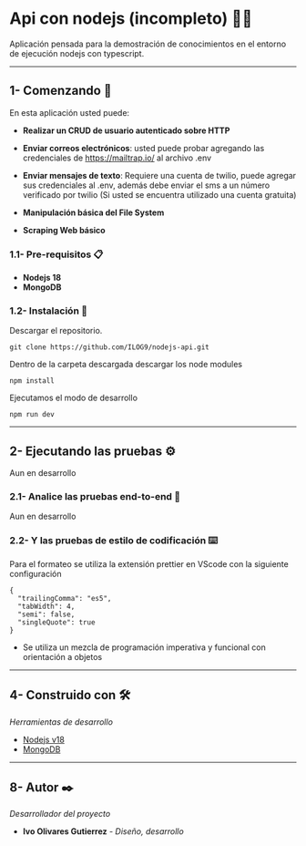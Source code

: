 # Api con nodejs (incompleto) 🐱‍👤

Aplicación pensada para la demostración de conocimientos en el entorno de ejecución nodejs con typescript.

---

## 1- Comenzando 🚀

En esta aplicación usted puede:

-   **Realizar un CRUD de usuario autenticado sobre HTTP**

-   **Enviar correos electrónicos**: usted puede probar agregando las credenciales de https://mailtrap.io/ al archivo .env

-   **Enviar mensajes de texto**: Requiere una cuenta de twilio, puede agregar sus credenciales al .env, además debe enviar el sms a un número verificado por twilio (Si usted se encuentra utilizado una cuenta gratuita)

-   **Manipulación básica del File System**

-   **Scraping Web básico**

### 1.1- Pre-requisitos 📋

-   **Nodejs 18**
-   **MongoDB**

### 1.2- Instalación 🔧

Descargar el repositorio.

```
git clone https://github.com/ILOG9/nodejs-api.git
```

Dentro de la carpeta descargada descargar los node modules

```
npm install
```

Ejecutamos el modo de desarrollo

```
npm run dev
```

---

## 2- Ejecutando las pruebas ⚙️

Aun en desarrollo

### 2.1- Analice las pruebas end-to-end 🔩

Aun en desarrollo

### 2.2- Y las pruebas de estilo de codificación ⌨️

Para el formateo se utiliza la extensión prettier en VScode con la siguiente configuración

```
{
  "trailingComma": "es5",
  "tabWidth": 4,
  "semi": false,
  "singleQuote": true
}
```

-   Se utiliza un mezcla de programación imperativa y funcional con orientación a objetos

---

## 4- Construido con 🛠️

_Herramientas de desarrollo_

-   [Nodejs v18](https://nodejs.org/en/)
-   [MongoDB](https://www.mongodb.com/)

---

## 8- Autor ✒️

_Desarrollador del proyecto_

-   **Ivo Olivares Gutierrez** - _Diseño, desarrollo_
